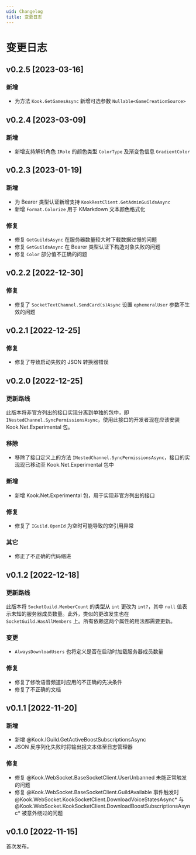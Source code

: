 ```yaml
---
uid: Changelog
title: 变更日志
---
```


# 变更日志

## v0.2.5 [2023-03-16]

### 新增

- 为方法 `Kook.GetGamesAsync` 新增可选参数 `Nullable<GameCreationSource>`

## v0.2.4 [2023-03-09]

### 新增

- 新增支持解析角色 `IRole` 的颜色类型 `ColorType` 及渐变色信息 `GradientColor`

## v0.2.3 [2023-01-19]

### 新增

- 为 Bearer 类型认证新增支持 `KookRestClient.GetAdminGuildsAsync`
- 新增 `Format.Colorize` 用于 KMarkdown 文本颜色格式化

### 修复

- 修复 `GetGuildsAsync` 在服务器数量较大时下载数据过慢的问题
- 修复 `GetGuildsAsync` 在 Bearer 类型认证下构造对象失败的问题
- 修复 `Color` 部分值不正确的问题

## v0.2.2 [2022-12-30]

### 修复

- 修复了 `SocketTextChannel.SendCard(s)Async` 设置 `ephemeralUser` 参数不生效的问题

## v0.2.1 [2022-12-25]

### 修复

- 修复了导致启动失败的 JSON 转换器错误

## v0.2.0 [2022-12-25]

### 更新路线

此版本将非官方列出的接口实现分离到单独的包中，即 `INestedChannel.SyncPermissionsAsync`，使用此接口的开发者现在应该安装
Kook.Net.Experimental 包。

### 移除

- 移除了接口定义上的方法 `INestedChannel.SyncPermissionsAsync`，接口的实现现已移动至 Kook.Net.Experimental 包中

### 新增

- 新增 Kook.Net.Experimental 包，用于实现非官方列出的接口

### 修复

- 修复了 `IGuild.OpenId` 为空时可能导致的空引用异常

### 其它

- 修正了不正确的代码缩进

## v0.1.2 [2022-12-18]

### 更新路线

此版本将 `SocketGuild.MemberCount` 的类型从 `int` 更改为 `int?`，其中 `null` 值表示未知的服务器成员数量。此外，类似的更改发生也在
`SocketGuild.HasAllMembers` 上。所有依赖这两个属性的用法都需要更新。

### 变更

- `AlwaysDownloadUsers` 也将定义是否在启动时加载服务器成员数量

### 修复

- 修复了修改语音频道时应用的不正确的先决条件
- 修复了不正确的文档

## v0.1.1 [2022-11-20]

### 新增

- 新增 @Kook.IGuild.GetActiveBoostSubscriptionsAsync
- JSON 反序列化失败时将输出报文本体至日志管理器

### 修复

- 修复 @Kook.WebSocket.BaseSocketClient.UserUnbanned 未能正常触发的问题
- 修复 @Kook.WebSocket.BaseSocketClient.GuildAvailable 事件触发时 @Kook.WebSocket.KookSocketClient.DownloadVoiceStatesAsync*
  与 @Kook.WebSocket.KookSocketClient.DownloadBoostSubscriptionsAsync* 被意外绕过的问题

## v0.1.0 [2022-11-15]

首次发布。

